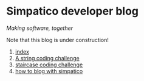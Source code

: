 # Simpatico developer blog
*Making software, together*

Note that this blog is under construction! 

1. [index](/blog/index.md)
2. [A string coding challenge](/blog/string-coding-challenge.md)
3. [staircase coding challenge](/blog/stairs-and-sum-coding-challenge.md)
4. [how to blog with simpatico](/blog/how-to-blog-with-simpatico.md)